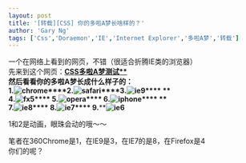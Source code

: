 ```yaml
---
layout: post
title: '[转载][CSS] 你的多啦A梦长啥样的？'
author: 'Gary Ng'
tags: ['Css','Doraemon','IE','Internet Explorer','多啦A梦','转载']
---
```


一个在网络上看到的网页，不错（很适合折腾IE类的浏览器）  
先来到这个网页：**[CSS多啦A梦测试**](http://image.steachs.com/doria/)  
然后看看你的多啦A梦长成什么样子的：  
**1.********![chrome](http://lh5.ggpht.com/-6i5unTEqp6c/T-Vbaw9gajI/AAAAAAAABvk/bLByJYqYBR0/chrome_thumb%25255B8%25255D.gif?imgmax=800)****2.********![safari](http://lh3.ggpht.com/-IZ6os52y4eQ/T-VbeqOLIQI/AAAAAAAABv4/kNRyJ7cIaPI/safari_thumb%25255B3%25255D.gif?imgmax=800)****3.********![ie9](http://lh4.ggpht.com/-jUbdB862uVs/T-Vbi8MfZmI/AAAAAAAABwM/woECo7ABPXE/ie9_thumb%25255B3%25255D.png?imgmax=800)**** **  
**4.********![fx5](http://lh3.ggpht.com/-2yOJiLRnTSE/T-VbmLcxeCI/AAAAAAAABwg/ez5rVaDSiiU/fx5_thumb%25255B3%25255D.png?imgmax=800)****   5.********![opera](http://lh5.ggpht.com/-j6j44-EJb7c/T-VbpnelmwI/AAAAAAAABw0/0Mi-fcdHapQ/opera_thumb%25255B4%25255D.png?imgmax=800)****  6.********![iphone](http://lh5.ggpht.com/-3FHtd3JRXgA/T-VbtAsfJDI/AAAAAAAABxI/jHZDNnHWcVQ/iphone_thumb%25255B3%25255D.png?imgmax=800)****   **  
**7.********![ie8](http://lh4.ggpht.com/-kKevTuFGC9Y/T-VbwPNG2ZI/AAAAAAAABxc/7q6lOf838e0/ie8_thumb%25255B3%25255D.png?imgmax=800)****   8.********![ie7](http://lh3.ggpht.com/-W1DHGPPLZJ4/T-Vby54SFaI/AAAAAAAABxw/1oaPCr48mK4/ie7_thumb%25255B3%25255D.png?imgmax=800)****  9.********![ie6](http://lh3.ggpht.com/-bBABjo9ZHoo/T-Vb1nh3oSI/AAAAAAAAByE/c144s-lXXns/ie6_thumb%25255B3%25255D.png?imgmax=800)**  
  
1和2是动画，眼珠会动的哦～～  
  
笔者在360Chrome是1，在IE9是3，在IE7的是8，在Firefox是4  
你们的呢？
